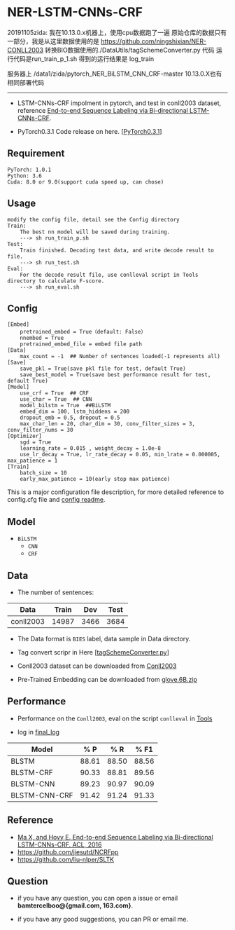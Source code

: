 
# NER-LSTM-CNNs-CRF  #
20191105zida: 我在10.13.0.x机器上，使用cpu数据跑了一遍
原始仓库的数据只有一部分，我是从这里数据使用的是 https://github.com/ningshixian/NER-CONLL2003
转换BIO数据使用的./DataUtils/tagSchemeConverter.py 代码
运行代码是run_train_p_1.sh
得到的运行结果是  log_train

服务器上 /data1/zida/pytorch_NER_BiLSTM_CNN_CRF-master 10.13.0.X也有相同部署代码


______________________________________________________
- LSTM-CNNs-CRF impolment in pytorch, and test in conll2003 dataset, reference [End-to-end Sequence Labeling via Bi-directional LSTM-CNNs-CRF](http://www.aclweb.org/anthology/P/P16/P16-1101.pdf).

- PyTorch0.3.1 Code release on here. [[PyTorch0.3.1](https://github.com/bamtercelboo/pytorch_NER_BiLSTM_CNN_CRF/releases/tag/PyTorch0.3.1)]  

## Requirement ##

	PyTorch: 1.0.1
	Python: 3.6
	Cuda: 8.0 or 9.0(support cuda speed up, can chose)



## Usage ##
	modify the config file, detail see the Config directory
	Train:
		The best nn model will be saved during training.
		---> sh run_train_p.sh
	Test:
		Train finished. Decoding test data, and write decode result to file.
		---> sh run_test.sh
	Eval:
		For the decode result file, use conlleval script in Tools directory to calculate F-score.
		---> sh run_eval.sh  

## Config ##
	[Embed]
		pretrained_embed = True（default: False）
		nnembed = True
		pretrained_embed_file = embed file path
	[Data]
		max_count = -1  ## Number of sentences loaded(-1 represents all)
	[Save]
		save_pkl = True(save pkl file for test, default True)
		save_best_model = True(save best performance result for test, default True)
	[Model]
		use_crf = True  ## CRF 
		use_char = True  ## CNN
		model_bilstm = True  ##BiLSTM
		embed_dim = 100, lstm_hiddens = 200
		dropout_emb = 0.5, dropout = 0.5
		max_char_len = 20, char_dim = 30, conv_filter_sizes = 3, conv_filter_nums = 30
	[Optimizer]
		sgd = True
		learning_rate = 0.015 , weight_decay = 1.0e-8
		use_lr_decay = True, lr_rate_decay = 0.05, min_lrate = 0.000005, max_patience = 1
	[Train]
		batch_size = 10
		early_max_patience = 10(early stop max patience)

This is a major configuration file description, for more detailed reference to config.cfg file and [config readme](https://github.com/bamtercelboo/pytorch_NER_BiLSTM_CNN_CRF/tree/master/Config).

## Model ##

- `BiLSTM`  
	- `CNN`
	-  `CRF`

## Data ##

- The number of sentences:  

| Data | Train | Dev | Test |  
| ------------ | ------------ | ------------ | ------------ |  
| conll2003 | 14987 | 3466 | 3684 |


- The Data format is `BIES` label, data sample in Data directory.

- Tag convert scripr in Here [[tagSchemeConverter.py](https://github.com/bamtercelboo/pytorch_NER_BiLSTM_CNN_CRF/blob/master/DataUtils/tagSchemeConverter.py)]  

- Conll2003 dataset can be downloaded from [Conll2003](https://www.clips.uantwerpen.be/conll2003/ner/)

- Pre-Trained Embedding can be downloaded from [glove.6B.zip](nlp.stanford.edu/data/glove.6B.zip)  

## Performance ##

- Performance on the `Conll2003`,  eval on the script `conlleval` in [Tools](https://github.com/bamtercelboo/pytorch_NER_BiLSTM_CNN_CRF/tree/master/Tools)  

- log in [final_log](https://github.com/bamtercelboo/pytorch_NER_BiLSTM_CNN_CRF/tree/master/final_log)  

| Model | % P | % R | % F1 |  
| ------------ | ------------ | ------------ | ------------ |  
| BLSTM | 88.61 | 88.50 | 88.56 |  
| BLSTM-CRF | 90.33 | 88.81 | 89.56 |  
| BLSTM-CNN | 89.23 | 90.97 | 90.09 |  
| BLSTM-CNN-CRF | 91.42 | 91.24 | 91.33 |  


## Reference ##
- [Ma X, and Hovy E. End-to-end Sequence Labeling via Bi-directional LSTM-CNNs-CRF. ACL, 2016](http://www.aclweb.org/anthology/P/P16/P16-1101.pdf)  
- https://github.com/jiesutd/NCRFpp  
- https://github.com/liu-nlper/SLTK  


## Question ##

- if you have any question, you can open a issue or email **bamtercelboo@{gmail.com, 163.com}**.

- if you have any good suggestions, you can PR or email me.
